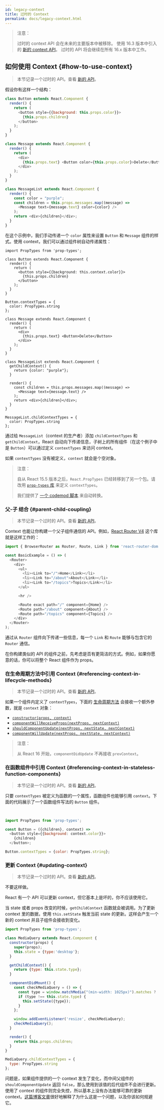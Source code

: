 ```yaml
---
id: legacy-context
title: 过时的 Context
permalink: docs/legacy-context.html
---
```


> 注意：
>
> 过时的 context API 会在未来的主要版本中被移除。
> 使用 16.3 版本中引入的 [新的 context API](/docs/context.html)。
> 过时的 API 将会继续在所有 16.x 版本中工作。

## 如何使用 Context {#how-to-use-context}

> 本节记录一个过时的 API。查看 [新的 API](/docs/context.html)。

假设你有这样一个结构：

```javascript
class Button extends React.Component {
  render() {
    return (
      <button style={{background: this.props.color}}>
        {this.props.children}
      </button>
    );
  }
}

class Message extends React.Component {
  render() {
    return (
      <div>
        {this.props.text} <Button color={this.props.color}>Delete</Button>
      </div>
    );
  }
}

class MessageList extends React.Component {
  render() {
    const color = "purple";
    const children = this.props.messages.map((message) =>
      <Message text={message.text} color={color} />
    );
    return <div>{children}</div>;
  }
}
```

在这个示例中，我们手动传递一个 `color` 属性来设置 `Button` 和 `Message` 组件的样式。使用 context，我们可以通过组件树自动传递属性：

```javascript{6,13-15,21,28-30,40-42}
import PropTypes from 'prop-types';

class Button extends React.Component {
  render() {
    return (
      <button style={{background: this.context.color}}>
        {this.props.children}
      </button>
    );
  }
}

Button.contextTypes = {
  color: PropTypes.string
};

class Message extends React.Component {
  render() {
    return (
      <div>
        {this.props.text} <Button>Delete</Button>
      </div>
    );
  }
}

class MessageList extends React.Component {
  getChildContext() {
    return {color: "purple"};
  }

  render() {
    const children = this.props.messages.map((message) =>
      <Message text={message.text} />
    );
    return <div>{children}</div>;
  }
}

MessageList.childContextTypes = {
  color: PropTypes.string
};
```

通过给 `MessageList`（context 的生产者）添加 `childContextTypes` 和 `getChildContext`，React 自动向下传递信息，子树上的所有组件（在这个例子中是 `Button`）可以通过定义 `contextTypes` 来访问 context。

如果 `contextTypes` 没有被定义，`context` 就会是个空对象。

> 注意：
>
> 自从 React 15.5 版本之后，`React.PropTypes` 已经转移到了另一个包。请改用 [`prop-types` 库](https://www.npmjs.com/package/prop-types) 来定义 `contextTypes`。
>
> 我们提供了 [一个 codemod 脚本](/blog/2017/04/07/react-v15.5.0.html#migrating-from-react.proptypes) 来自动转换。

### 父-子 结合 {#parent-child-coupling}

> 本节记录一个过时的 API。查看 [新的 API](/docs/context.html)。

Context 也能让你构建一个父子组件通信的 API。例如，[React Router V4](https://reacttraining.com/react-router) 这个库就是这样工作的：

```javascript
import { BrowserRouter as Router, Route, Link } from 'react-router-dom';

const BasicExample = () => (
  <Router>
    <div>
      <ul>
        <li><Link to="/">Home</Link></li>
        <li><Link to="/about">About</Link></li>
        <li><Link to="/topics">Topics</Link></li>
      </ul>

      <hr />

      <Route exact path="/" component={Home} />
      <Route path="/about" component={About} />
      <Route path="/topics" component={Topics} />
    </div>
  </Router>
);
```

通过从 `Router` 组件向下传递一些信息，每一个 `Link` 和 `Route` 能够与包含它的 `Router` 通信。

在你构建类似的 API 的组件之前，先考虑是否有更简洁的方式。例如，如果你愿意的话，你可以将整个 React 组件作为 props。

### 在生命周期方法中引用 Context {#referencing-context-in-lifecycle-methods}

> 本节记录一个过时的 API。查看 [新的 API](/docs/context.html)。

如果一个组件内定义了 `contextTypes`，下面的 [生命周期方法](/docs/react-component.html#the-component-lifecycle) 会接收一个额外参数，就是 `context` 对象：

- [`constructor(props, context)`](/docs/react-component.html#constructor)
- [`componentWillReceiveProps(nextProps, nextContext)`](/docs/react-component.html#componentwillreceiveprops)
- [`shouldComponentUpdate(nextProps, nextState, nextContext)`](/docs/react-component.html#shouldcomponentupdate)
- [`componentWillUpdate(nextProps, nextState, nextContext)`](/docs/react-component.html#componentwillupdate)

> 注意：
>
> 从 React 16 开始，`componentDidUpdate` 不再接收 `prevContext`。

### 在函数组件中引用 Context {#referencing-context-in-stateless-function-components}

> 本节记录一个过时的 API。查看 [新的 API](/docs/context.html)。

只要 `contextTypes` 被定义为函数的一个属性，函数组件也能够引用 `context`。下面的代码展示了一个函数组件写法的 `Button` 组件。

<br/>

```javascript
import PropTypes from 'prop-types';

const Button = ({children}, context) =>
  <button style={{background: context.color}}>
    {children}
  </button>;

Button.contextTypes = {color: PropTypes.string};
```

### 更新 Context {#updating-context}

> 本节记录一个过时的 API。查看 [新的 API](/docs/context.html)。

不要这样做。

React 有一个 API 可以更新 context，但它基本上是坏的，你不应该使用它。

当 state 或者 props 改变的时候，`getChildContext` 函数就会被调用。为了更新 context 里的数据，使用 `this.setState` 触发当前 state 的更新。这样会产生一个新的 context 并且子组件会接收到变化。

```javascript
import PropTypes from 'prop-types';

class MediaQuery extends React.Component {
  constructor(props) {
    super(props);
    this.state = {type:'desktop'};
  }

  getChildContext() {
    return {type: this.state.type};
  }

  componentDidMount() {
    const checkMediaQuery = () => {
      const type = window.matchMedia("(min-width: 1025px)").matches ? 'desktop' : 'mobile';
      if (type !== this.state.type) {
        this.setState({type});
      }
    };

    window.addEventListener('resize', checkMediaQuery);
    checkMediaQuery();
  }

  render() {
    return this.props.children;
  }
}

MediaQuery.childContextTypes = {
  type: PropTypes.string
};
```

问题是，如果组件提供的一个 context 发生了变化，而中间父组件的 `shouldComponentUpdate` 返回 `false`，那么使用到该值的后代组件不会进行更新。使用了 context 的组件则完全失控，所以基本上没有办法能够可靠的更新 context。[这篇博客文章](https://medium.com/@mweststrate/how-to-safely-use-react-context-b7e343eff076)很好地解释了为什么这是一个问题，以及你该如何规避它。
